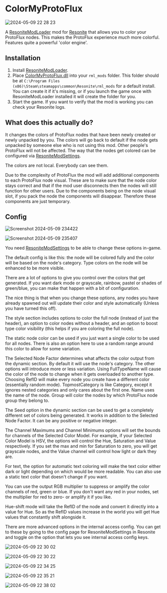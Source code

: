 # ColorMyProtoFlux

![2024-05-09 22 28 23](https://github.com/Nytra/ResoniteColorMyProtoFlux/assets/14206961/39dd6b0a-5aba-42c9-8f03-9df9f2372d7a)

A [ResoniteModLoader](https://github.com/resonite-modding-group/ResoniteModLoader) mod for [Resonite](https://resonite.com/) that allows you to color your ProtoFlux nodes. This makes the ProtoFlux experience *much* more colorful. Features quite a powerful 'color engine'.

## Installation
1. Install [ResoniteModLoader](https://github.com/resonite-modding-group/ResoniteModLoader).
2. Place [ColorMyProtoFlux.dll](https://github.com/Nytra/ResoniteColorMyProtoFlux/releases/latest/download/ColorMyProtoFlux.dll) into your `rml_mods` folder. This folder should be at `C:\Program Files (x86)\Steam\steamapps\common\Resonite\rml_mods` for a default install. You can create it if it's missing, or if you launch the game once with ResoniteModLoader installed it will create the folder for you.
3. Start the game. If you want to verify that the mod is working you can check your Resonite logs.

## What does this actually do?
It changes the colors of ProtoFlux nodes that have been newly created or newly unpacked by you. The colors will go back to default if the node gets unpacked by someone else who is not using this mod. Other people's ProtoFlux will not be affected. The way that the nodes get colored can be configured via [ResoniteModSettings](https://github.com/badhaloninja/ResoniteModSettings).

The colors are not local. Everybody can see them.

Due to the complexity of ProtoFlux the mod will add additional components to each ProtoFlux node visual. These are to make sure that the node color stays correct and that if the mod user disconnects then the nodes will still function for other users. Due to the components being on the node visual slot, if you pack the node the components will disappear. Therefore these components are just temporary.

## Config

![Screenshot 2024-05-09 234422](https://github.com/Nytra/ResoniteColorMyProtoFlux/assets/14206961/16a94dfa-de66-4102-8ee3-cefe1c4ade2f)

![Screenshot 2024-05-09 235407](https://github.com/Nytra/ResoniteColorMyProtoFlux/assets/14206961/f7d1f9b3-6f66-4830-8650-4ff73df89671)

You need [ResoniteModSettings](https://github.com/badhaloninja/ResoniteModSettings) to be able to change these options in-game.

The default config is like this: the node will be colored fully and the color will be based on the node's category. Type colors on the node will be enhanced to be more visible.

There are a lot of options to give you control over the colors that get generated. If you want dark mode or grayscale, rainbow, pastel or shades of green/blue, you can make that happen with a bit of configuration.

The nice thing is that when you change these options, any nodes you have already spawned out will update their color and style automatically (Unless you have turned this off).

The style section includes options to color the full node (instead of just the header), an option to color nodes without a header, and an option to boost type color visibility (this helps if you are coloring the full node).

The static node color can be used if you just want a single color to be used for all nodes. There is also an option here to use a random range around this color to allow for some variation.

The Selected Node Factor determines what affects the color output from the dynamic section. By default it will use the node's category. The other options will introduce more or less variation. Using FullTypeName will cause the color of the node to change when it gets overloaded to another type. Choosing RefID will make every node you create have a different color (essentially random mode). TopmostCategory is like Category, except it ignores nested categories and only cares about the first one. Name uses the name of the node. Group will color the nodes by which ProtoFlux node group they belong to.

The Seed option in the dynamic section can be used to get a completely different set of colors being generated. It works in addition to the Selected Node Factor. It can be any positive or negative integer.

The Channel Maximums and Channel Minimums options will set the bounds for channels of the Selected Color Model. For example, if your Selected Color Model is HSV, the options will control the Hue, Saturation and Value respectively. If you set the max and min for Saturation to zero, you will get grayscale nodes, and the Value channel will control how light or dark they are.

For text, the option for automatic text coloring will make the text color either dark or light depending on which would be more readable. You can also use a static text color that doesn't change if you want.

You can use the output RGB multiplier to suppress or amplify the color channels of red, green or blue. If you don't want any red in your nodes, set the multiplier for red to zero- or amplify it if you like.

Hue-shift mode will take the RefID of the node and convert it directly into a value for Hue. So as the RefID values increase in the world you will get Hue values that constantly shift alongside it.

There are more advanced options in the internal access config. You can get to these by going to the config page for ResoniteModSettings in Resonite and toggle on the option that lets you see internal access config keys.

![2024-05-09 22 30 02](https://github.com/Nytra/ResoniteColorMyProtoFlux/assets/14206961/865c100a-2e2d-45ae-8809-43a8baa02a7a)

![2024-05-09 22 30 22](https://github.com/Nytra/ResoniteColorMyProtoFlux/assets/14206961/69dbc9b1-418f-41a9-904e-b24db164b215)

![2024-05-09 22 34 25](https://github.com/Nytra/ResoniteColorMyProtoFlux/assets/14206961/1aa95eb2-3d98-49ec-aeeb-80cb42c5c0fc)

![2024-05-09 22 35 21](https://github.com/Nytra/ResoniteColorMyProtoFlux/assets/14206961/fff2ab98-1f40-44ab-91ac-29085b47b96f)

![2024-05-09 22 38 02](https://github.com/Nytra/ResoniteColorMyProtoFlux/assets/14206961/c2fa4757-4ba1-4868-bd53-26c9a6ea381c)
